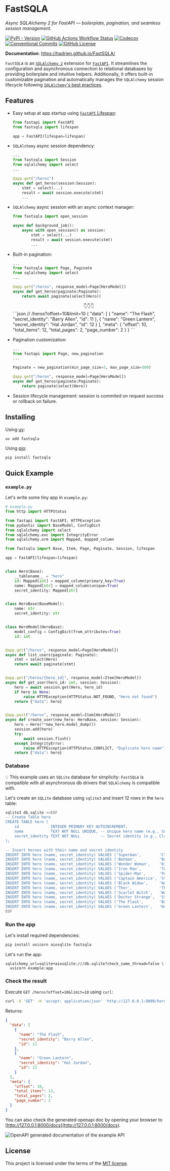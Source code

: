 # FastSQLA

_Async SQLAlchemy 2 for FastAPI — boilerplate, pagination, and seamless session management._

[![PyPI - Version](https://img.shields.io/pypi/v/FastSQLA?color=brightgreen)](https://pypi.org/project/FastSQLA/)
[![GitHub Actions Workflow Status](https://img.shields.io/github/actions/workflow/status/hadrien/fastsqla/ci.yml?branch=main&logo=github&label=CI)](https://github.com/hadrien/FastSQLA/actions?query=branch%3Amain+event%3Apush)
[![Codecov](https://img.shields.io/codecov/c/github/hadrien/fastsqla?token=XK3YT60MWK&logo=codecov)](https://codecov.io/gh/hadrien/FastSQLA)
[![Conventional Commits](https://img.shields.io/badge/Conventional%20Commits-1.0.0-brightgreen.svg)](https://conventionalcommits.org)
[![GitHub License](https://img.shields.io/github/license/hadrien/fastsqla)](https://github.com/hadrien/FastSQLA/blob/main/LICENSE)

**Documentation**: https://hadrien.github.io/FastSQLA/

`FastSQLA` is an [`SQLAlchemy 2`](https://docs.sqlalchemy.org/en/20/) extension for
[`FastAPI`](https://fastapi.tiangolo.com/).
It streamlines the configuration and asynchronous connection to relational databases by
providing boilerplate and intuitive helpers. Additionally, it offers built-in
customizable pagination and automatically manages the `SQLAlchemy` session lifecycle
following [`SQLAlchemy`'s best practices](https://docs.sqlalchemy.org/en/20/orm/session_basics.html#when-do-i-construct-a-session-when-do-i-commit-it-and-when-do-i-close-it).

## Features

* Easy setup at app startup using
  [`FastAPI` Lifespan](https://fastapi.tiangolo.com/advanced/events/#lifespan):

    ```python
    from fastapi import FastAPI
    from fastsqla import lifespan

    app = FastAPI(lifespan=lifespan)
    ```

* `SQLAlchemy` async session dependency:

    ```python
    ...
    from fastsqla import Session
    from sqlalchemy import select
    ...

    @app.get("/heros")
    async def get_heros(session:Session):
        stmt = select(...)
        result = await session.execute(stmt)
        ...
    ```

* `SQLAlchemy` async session with an async context manager:

    ```python
    from fastsqla import open_session

    async def background_job():
        async with open_session() as session:
            stmt = select(...)
            result = await session.execute(stmt)
            ...
    ```

* Built-in pagination:

    ```python
    ...
    from fastsqla import Page, Paginate
    from sqlalchemy import select
    ...

    @app.get("/heros", response_model=Page[HeroModel])
    async def get_heros(paginate:Paginate):
        return await paginate(select(Hero))
    ```
    <center>👇👇👇</center>
    ```json
    // /heros?offset=10&limit=10
    {
      "data": [
        {
          "name": "The Flash",
          "secret_identity": "Barry Allen",
          "id": 11
        },
        {
          "name": "Green Lantern",
          "secret_identity": "Hal Jordan",
          "id": 12
        }
      ],
      "meta": {
        "offset": 10,
        "total_items": 12,
        "total_pages": 2,
        "page_number": 2
      }
    }
    ```

* Pagination customization:
    ```python
    ...
    from fastapi import Page, new_pagination
    ...

    Paginate = new_pagination(min_page_size=5, max_page_size=500)

    @app.get("/heros", response_model=Page[HeroModel])
    async def get_heros(paginate:Paginate):
        return paginate(select(Hero))
    ```
* Session lifecycle management: session is commited on request success or rollback on
  failure.


## Installing

Using [uv](https://docs.astral.sh/uv/):
```bash
uv add fastsqla
```

Using [pip](https://pip.pypa.io/):
```
pip install fastsqla
```

## Quick Example

### `example.py`

Let's write some tiny app in `example.py`:

```python
# example.py
from http import HTTPStatus

from fastapi import FastAPI, HTTPException
from pydantic import BaseModel, ConfigDict
from sqlalchemy import select
from sqlalchemy.exc import IntegrityError
from sqlalchemy.orm import Mapped, mapped_column

from fastsqla import Base, Item, Page, Paginate, Session, lifespan

app = FastAPI(lifespan=lifespan)


class Hero(Base):
    __tablename__ = "hero"
    id: Mapped[int] = mapped_column(primary_key=True)
    name: Mapped[str] = mapped_column(unique=True)
    secret_identity: Mapped[str]


class HeroBase(BaseModel):
    name: str
    secret_identity: str


class HeroModel(HeroBase):
    model_config = ConfigDict(from_attributes=True)
    id: int


@app.get("/heros", response_model=Page[HeroModel])
async def list_users(paginate: Paginate):
    stmt = select(Hero)
    return await paginate(stmt)


@app.get("/heros/{hero_id}", response_model=Item[HeroModel])
async def get_user(hero_id: int, session: Session):
    hero = await session.get(Hero, hero_id)
    if hero is None:
        raise HTTPException(HTTPStatus.NOT_FOUND, "Hero not found")
    return {"data": hero}


@app.post("/heros", response_model=Item[HeroModel])
async def create_user(new_hero: HeroBase, session: Session):
    hero = Hero(**new_hero.model_dump())
    session.add(hero)
    try:
        await session.flush()
    except IntegrityError:
        raise HTTPException(HTTPStatus.CONFLICT, "Duplicate hero name")
    return {"data": hero}
```

### Database

💡 This example uses an `SQLite` database for simplicity: `FastSQLA` is compatible with
all asynchronous db drivers that `SQLAlchemy` is compatible with.

Let's create an `SQLite` database using `sqlite3` and insert 12 rows in the `hero` table:

```bash
sqlite3 db.sqlite <<EOF
-- Create Table hero
CREATE TABLE hero (
    id              INTEGER PRIMARY KEY AUTOINCREMENT,
    name            TEXT NOT NULL UNIQUE, -- Unique hero name (e.g., Superman)
    secret_identity TEXT NOT NULL         -- Secret identity (e.g., Clark Kent)
);

-- Insert heroes with their name and secret identity
INSERT INTO hero (name, secret_identity) VALUES ('Superman',        'Clark Kent');
INSERT INTO hero (name, secret_identity) VALUES ('Batman',          'Bruce Wayne');
INSERT INTO hero (name, secret_identity) VALUES ('Wonder Woman',    'Diana Prince');
INSERT INTO hero (name, secret_identity) VALUES ('Iron Man',        'Tony Stark');
INSERT INTO hero (name, secret_identity) VALUES ('Spider-Man',      'Peter Parker');
INSERT INTO hero (name, secret_identity) VALUES ('Captain America', 'Steve Rogers');
INSERT INTO hero (name, secret_identity) VALUES ('Black Widow',     'Natasha Romanoff');
INSERT INTO hero (name, secret_identity) VALUES ('Thor',            'Thor Odinson');
INSERT INTO hero (name, secret_identity) VALUES ('Scarlet Witch',   'Wanda Maximoff');
INSERT INTO hero (name, secret_identity) VALUES ('Doctor Strange',  'Stephen Strange');
INSERT INTO hero (name, secret_identity) VALUES ('The Flash',       'Barry Allen');
INSERT INTO hero (name, secret_identity) VALUES ('Green Lantern',   'Hal Jordan');
EOF
```

### Run the app

Let's install required dependencies:
```bash
pip install uvicorn aiosqlite fastsqla
```
Let's run the app:
```
sqlalchemy_url=sqlite+aiosqlite:///db.sqlite?check_same_thread=false \
  uvicorn example:app
```

### Check the result

Execute `GET /heros?offset=10&limit=10` using `curl`:
```bash
curl -X 'GET' -H 'accept: application/json' 'http://127.0.0.1:8000/heros?offset=10&limit=10'
```
Returns:
```json
{
  "data": [
    {
      "name": "The Flash",
      "secret_identity": "Barry Allen",
      "id": 11
    },
    {
      "name": "Green Lantern",
      "secret_identity": "Hal Jordan",
      "id": 12
    }
  ],
  "meta": {
    "offset": 10,
    "total_items": 12,
    "total_pages": 2,
    "page_number": 2
  }
}
```

You can also check the generated openapi doc by opening your browser to
[http://127.0.0.1:8000/docs](http://127.0.0.1:8000/docs).

![OpenAPI generated documentation of the example API](images/example-openapi-generated-doc.png)



## License

This project is licensed under the terms of the [MIT license](https://github.com/hadrien/FastSQLA/blob/main/LICENSE).